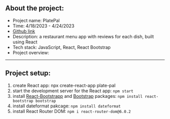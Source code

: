 ## About the project:

- Project name: PlatePal
- Time: 4/18/2023 - 4/24/2023
- [Github link](https://github.com/qmeng222/PlatePal.git)
- Description: a restaurant menu app with reviews for each dish, built using React
- Tech stack: JavaScript, React, React Bootstrap
- Project overview:

---

## Project setup:

1. create React app: npx create-react-app plate-pal
2. start the development server for the React app: `npm start`
3. install [React-Bootstrapp](https://react-bootstrap.github.io/) and [Bootstrap](https://getbootstrap.com/) packages: `npm install react-bootstrap bootstrap`
4. install dateformat pakcage: `npm install dateformat`
5. install React Router DOM: `npm i react-router-dom@6.0.2`
